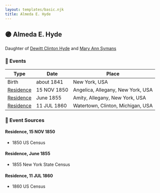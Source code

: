 ```yaml
---
layout: templates/basic.njk
title: Almeda E. Hyde
---
```

## 🟣 Almeda E. Hyde

Daughter of [Dewitt Clinton Hyde](/people/4/47530864) and [Mary Ann Symans](/people/4/4704808)

### 📆 Events

Type | Date | Place
------ | ------ | ------
Birth | about 1841 | New York, USA
[Residence](#event-fa970b02-5678-4ed5-a8b6-96952238730c) | 15 NOV 1850 | Angelica, Allegany, New York, USA
[Residence](#event-f51e67ea-ff33-48ff-b8e4-eb0135f60f2a) | June 1855 | Amity, Allegany, New York, USA
[Residence](#event-b2c38c6b-72fe-4111-bdd5-67fd7d79b97f) | 11 JUL 1860 | Watertown, Clinton, Michigan, USA

### 📰 Event Sources

#### <a id="event-fa970b02-5678-4ed5-a8b6-96952238730c"></a> Residence, 15 NOV 1850
* 1850 US Census

#### <a id="event-f51e67ea-ff33-48ff-b8e4-eb0135f60f2a"></a> Residence, June 1855
* 1855 New York State Census

#### <a id="event-b2c38c6b-72fe-4111-bdd5-67fd7d79b97f"></a> Residence, 11 JUL 1860
* 1860 US Census
